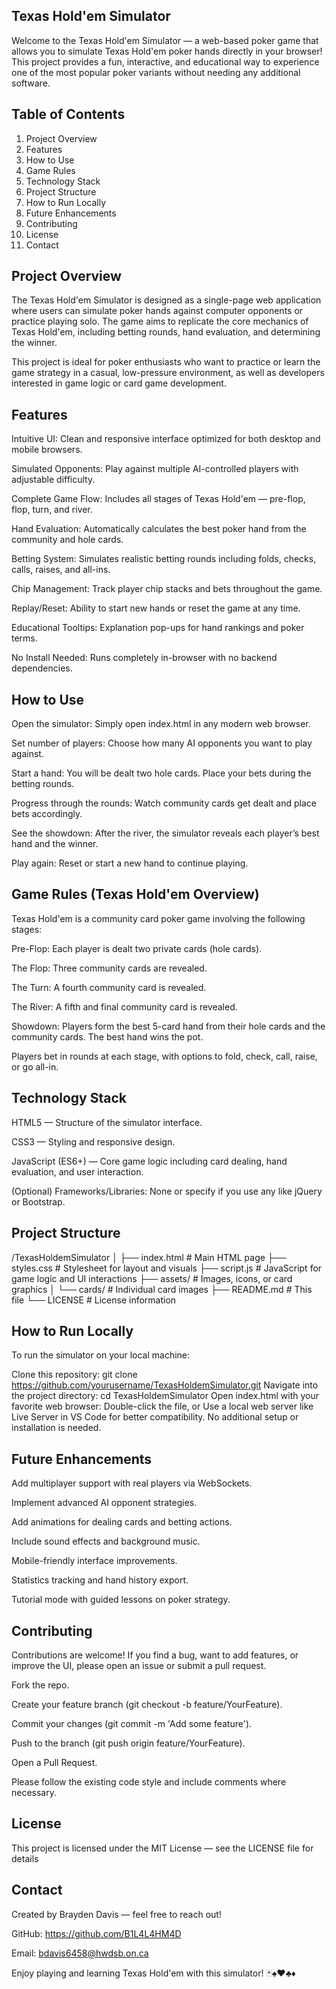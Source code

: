 Texas Hold'em Simulator
-----------------------
Welcome to the Texas Hold'em Simulator — a web-based poker game that allows you to simulate Texas Hold'em poker hands directly in your browser! This project provides a fun, interactive, and educational way to experience one of the most popular poker variants without needing any additional software.

Table of Contents
-----------------
1. Project Overview
2. Features
3. How to Use
4. Game Rules
5. Technology Stack
6. Project Structure
7. How to Run Locally
8. Future Enhancements
9. Contributing
10. License
11. Contact

Project Overview
----------------
The Texas Hold'em Simulator is designed as a single-page web application where users can simulate poker hands against computer opponents or practice playing solo. The game aims to replicate the core mechanics of Texas Hold'em, including betting rounds, hand evaluation, and determining the winner.

This project is ideal for poker enthusiasts who want to practice or learn the game strategy in a casual, low-pressure environment, as well as developers interested in game logic or card game development.

Features
--------
Intuitive UI: Clean and responsive interface optimized for both desktop and mobile browsers.

Simulated Opponents: Play against multiple AI-controlled players with adjustable difficulty.

Complete Game Flow: Includes all stages of Texas Hold'em — pre-flop, flop, turn, and river.

Hand Evaluation: Automatically calculates the best poker hand from the community and hole cards.

Betting System: Simulates realistic betting rounds including folds, checks, calls, raises, and all-ins.

Chip Management: Track player chip stacks and bets throughout the game.

Replay/Reset: Ability to start new hands or reset the game at any time.

Educational Tooltips: Explanation pop-ups for hand rankings and poker terms.

No Install Needed: Runs completely in-browser with no backend dependencies.

How to Use
----------
Open the simulator: Simply open index.html in any modern web browser.

Set number of players: Choose how many AI opponents you want to play against.

Start a hand: You will be dealt two hole cards. Place your bets during the betting rounds.

Progress through the rounds: Watch community cards get dealt and place bets accordingly.

See the showdown: After the river, the simulator reveals each player’s best hand and the winner.

Play again: Reset or start a new hand to continue playing.

Game Rules (Texas Hold'em Overview)
-----------------------------------
Texas Hold'em is a community card poker game involving the following stages:

Pre-Flop: Each player is dealt two private cards (hole cards).

The Flop: Three community cards are revealed.

The Turn: A fourth community card is revealed.

The River: A fifth and final community card is revealed.

Showdown: Players form the best 5-card hand from their hole cards and the community cards. The best hand wins the pot.

Players bet in rounds at each stage, with options to fold, check, call, raise, or go all-in.

Technology Stack
----------------
HTML5 — Structure of the simulator interface.

CSS3 — Styling and responsive design.

JavaScript (ES6+) — Core game logic including card dealing, hand evaluation, and user interaction.

(Optional) Frameworks/Libraries: None or specify if you use any like jQuery or Bootstrap.

Project Structure
-----------------
/TexasHoldemSimulator
│
├── index.html          # Main HTML page
├── styles.css          # Stylesheet for layout and visuals
├── script.js           # JavaScript for game logic and UI interactions
├── assets/             # Images, icons, or card graphics
│   └── cards/          # Individual card images
├── README.md           # This file
└── LICENSE             # License information

How to Run Locally
------------------
To run the simulator on your local machine:

Clone this repository:
git clone https://github.com/yourusername/TexasHoldemSimulator.git
Navigate into the project directory:
cd TexasHoldemSimulator
Open index.html with your favorite web browser:
Double-click the file, or
Use a local web server like Live Server in VS Code for better compatibility.
No additional setup or installation is needed.

Future Enhancements
-------------------
Add multiplayer support with real players via WebSockets.

Implement advanced AI opponent strategies.

Add animations for dealing cards and betting actions.

Include sound effects and background music.

Mobile-friendly interface improvements.

Statistics tracking and hand history export.

Tutorial mode with guided lessons on poker strategy.

Contributing
------------
Contributions are welcome! If you find a bug, want to add features, or improve the UI, please open an issue or submit a pull request.

Fork the repo.

Create your feature branch (git checkout -b feature/YourFeature).

Commit your changes (git commit -m 'Add some feature').

Push to the branch (git push origin feature/YourFeature).

Open a Pull Request.

Please follow the existing code style and include comments where necessary.

License
-------
This project is licensed under the MIT License — see the LICENSE file for details

Contact
-------
Created by Brayden Davis — feel free to reach out!

GitHub: https://github.com/B1L4L4HM4D

Email: bdavis6458@hwdsb.on.ca

Enjoy playing and learning Texas Hold'em with this simulator! 🃏♠️♥️♣️♦️




